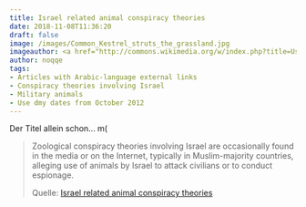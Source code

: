 ```yaml
---
title: Israel related animal conspiracy theories
date: 2018-11-08T11:36:20
draft: false
image: /images/Common_Kestrel_struts_the_grassland.jpg
imageauthor: <a href="http://commons.wikimedia.org/w/index.php?title=User:Sumeetmoghe&amp;action=edit&amp;redlink=1" class="new" title="User:Sumeetmoghe (page does not exist)">Sumeet Moghe</a>
author: noqqe
tags:
- Articles with Arabic-language external links
- Conspiracy theories involving Israel
- Military animals
- Use dmy dates from October 2012
---
```


Der Titel allein schon... m(

> Zoological conspiracy theories involving Israel are occasionally found in the
> media or on the Internet, typically in Muslim-majority countries, alleging use
> of animals by Israel to attack civilians or to conduct espionage.
>
> Quelle: [Israel related animal conspiracy theories](https://en.wikipedia.org/wiki/Israel-related_animal_conspiracy_theories)